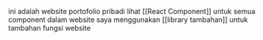 ini adalah website portofolio pribadi 
lihat [[React Component]] untuk semua component dalam website
saya menggunakan [[library tambahan]] untuk tambahan fungsi website